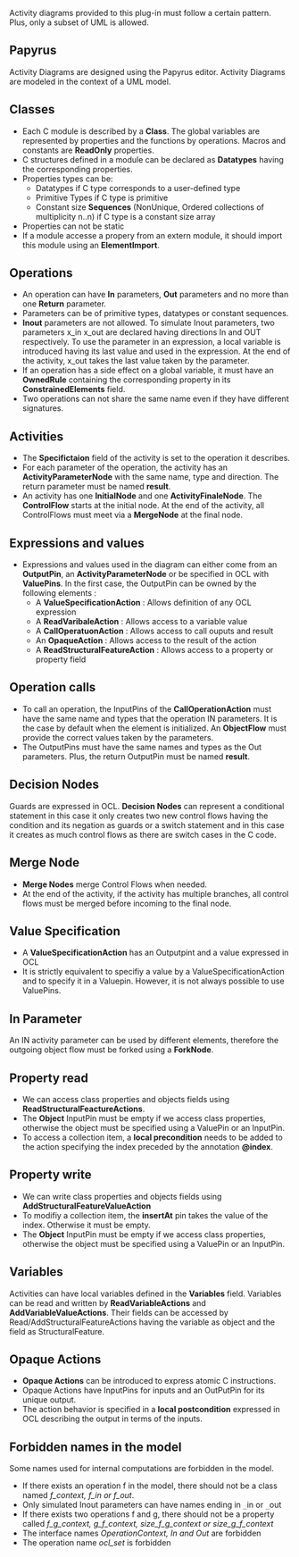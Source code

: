 Activity diagrams provided to this plug-in must follow a certain pattern. Plus, only a subset of UML is allowed.

## Papyrus ##
Activity Diagrams are designed using the Papyrus editor.  Activity Diagrams are modeled in the context of a UML model.

## Classes ##
  * Each C module is described by a **Class**. The global variables are represented by properties and the functions by operations. Macros and constants are **ReadOnly** properties.
  * C structures defined in a module can be declared as **Datatypes** having the corresponding properties.
  * Properties types can be:
    * Datatypes if C type corresponds to a user-defined type
    * Primitive Types if C type is primitive
    * Constant size **Sequences** (NonUnique, Ordered collections of multiplicity n..n) if C type is a constant size array
  * Properties can not be static
  * If a module accesse a propery from an extern module, it should import this module using an **ElementImport**.

## Operations ##
  * An operation can have **In** parameters, **Out** parameters and no more than one **Return** parameter.
  * Parameters can be of primitive types, datatypes or constant sequences.
  * **Inout** parameters are not allowed. To simulate Inout parameters, two parameters x\_in x\_out are declared having directions In and OUT respectively. To use the parameter in an expression, a local variable is introduced having its last value and used in the expression. At the end of the activity, x\_out takes the last value taken by the parameter.
  * If an operation has a side effect on a global variable, it must have an **OwnedRule** containing the corresponding property in its **ConstrainedElements** field.
  * Two operations can not share the same name even if they have different signatures.

## Activities ##
  * The **Specifictaion** field of the activity is set to the operation it describes.
  * For each parameter of the operation, the activity has an **ActivityParameterNode** with the same name, type and direction. The return parameter must be named **result**.
  * An activity has one **InitialNode** and one **ActivityFinaleNode**. The **ControlFlow** starts at the initial node. At the end of the activity, all ControlFlows must meet via a **MergeNode** at the final node.

## Expressions and values ##
  * Expressions and values used in the diagram can either come from an **OutputPin**, an **ActivityParameterNode** or be specified in OCL with **ValuePins**. In the first case, the OutputPin can be owned by the following elements :
    * A **ValueSpecificationAction** : Allows definition of any OCL expression
    * A **ReadVaribaleAction** : Allows access to a variable value
    * A **CallOperatuonAction** : Allows access to call ouputs and result
    * An **OpaqueAction** : Allows access to the result of the action
    * A **ReadStructuralFeatureAction** : Allows access to a property or property field

## Operation calls ##
  * To call an operation, the InputPins of the **CallOperationAction** must have the same name and types that the operation IN parameters. It is the case by default when the element is initialized. An **ObjectFlow** must provide the correct values taken by the parameters.
  * The OutputPins must have the same names and types as the Out parameters. Plus, the return OutputPin must be named **result**.

## Decision Nodes ##
Guards are expressed in OCL. **Decision Nodes** can represent a conditional statement in this case it only creates two new control flows having the condition and its negation as guards or a switch statement and in this case it creates as much control flows as there are switch cases in the C code.

## Merge Node ##
  * **Merge Nodes** merge Control Flows when needed.
  * At the end of the activity, if the activity has multiple branches, all control flows must be merged before incoming to the final node.

## Value Specification ##
  * A **ValueSpecificationAction** has an Outputpint and a value expressed in OCL
  * It is strictly equivalent to specifiy a value by a ValueSpecificationAction and to specify it in a Valuepin. However, it is not always possible to use ValuePins.

## In Parameter ##
An IN activity parameter can be used by different elements, therefore the outgoing object flow must be forked using a **ForkNode**.

## Property read ##
  * We can access class properties and objects fields using **ReadStructuralFeactureActions**.
  * The **Object** InputPin must be empty if we access class properties, otherwise the object must be specified using a ValuePin or an InputPin.
  * To access a collection item, a **local precondition** needs to be added to the action specifying the index preceded by the annotation **@index**.

## Property write ##
  * We can write class properties and objects fields using **AddStructuralFeatureValueAction**
  * To modifiy a collection item, the **insertAt** pin takes the value of the index. Otherwise it must be empty.
  * The **Object** InputPin must be empty if we access class properties, otherwise the object must be specified using a ValuePin or an InputPin.

## Variables ##
Activities can have local variables defined in the **Variables** field.
Variables can be read and written by **ReadVariableActions** and **AddVariableValueActions**. Their fields can be accessed by Read/AddStructuralFeatureActions having the variable as object and the field as StructuralFeature.

## Opaque Actions ##
  * **Opaque Actions** can be introduced to express atomic C instructions.
  * Opaque Actions have InputPins for inputs and an OutPutPin for its unique output.
  * The action behavior is specified in a **local postcondition** expressed in OCL describing the output in terms of the inputs.

## Forbidden names in the model ##
Some names used for internal computations are forbidden in the model.
  * If there exists an operation f in the model, there should not be a class named _f\_context, f\_in or f\_out_.
  * Only simulated Inout parameters can have names ending in `_`in or `_`out
  * If there exists two operations f and g, there should not be a property called _f\_g\_context, g\_f\_context, size\_f\_g\_context or size\_g\_f\_context_
  * The interface names _OperationContext, In and Out_ are forbidden
  * The operation name _ocl\_set_ is forbidden